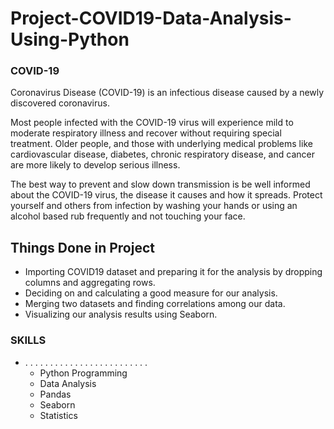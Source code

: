 # Project-COVID19-Data-Analysis-Using-Python
### COVID-19
Coronavirus Disease (COVID-19) is an infectious disease caused by a newly discovered coronavirus.

Most people infected with the COVID-19 virus will experience mild to moderate respiratory illness and recover without requiring special treatment.  Older people, and those with underlying medical problems like cardiovascular disease, diabetes, chronic respiratory disease, and cancer are more likely to develop serious illness.

The best way to prevent and slow down transmission is be well informed about the COVID-19 virus, the disease it causes and how it spreads. Protect yourself and others from infection by washing your hands or using an alcohol based rub frequently and not touching your face. 

## Things Done in Project
- Importing COVID19 dataset and preparing it for the analysis by dropping columns and aggregating rows.
- Deciding on and calculating a good measure for our analysis.
- Merging two datasets and finding correlations among our data.
- Visualizing our analysis results using Seaborn.

### SKILLS 
- . . . . . . . . . . . . . . . . . . . . . . . . .
  - Python Programming
  - Data Analysis
  - Pandas
  - Seaborn
  - Statistics
